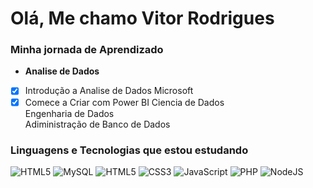 # Olá, Me chamo Vitor Rodrigues 

### Minha jornada de Aprendizado
- __Analise de Dados__ 
- [x] Introdução a Analise de Dados Microsoft  
- [x] Comece a Criar com Power BI
Ciencia de Dados  
Engenharia de Dados  
Adiministração de Banco de Dados  

### Linguagens e Tecnologias que estou estudando

<div style="display: inline_block">
  <img aling="center" alt="HTML5" src="https://img.shields.io/badge/Power BI-00000F?style=for-the-badge&logo=PowerBI&logoColor=Yellow" />
  <img aling="center" alt="MySQL" src="https://img.shields.io/badge/MySQL-00000F?style=for-the-badge&logo=mysql&logoColor=white" /> 
  <img aling="center" alt="HTML5" src="https://img.shields.io/badge/HTML-239120?style=for-the-badge&logo=html5&logoColor=white" />
  <img aling="center" alt="CSS3" src="https://img.shields.io/badge/CSS-239120?&style=for-the-badge&logo=css3&logoColor=white" />
  <img aling="center" alt="JavaScript" src="https://img.shields.io/badge/JavaScript-F7DF1E?style=for-the-badge&logo=javascript&logoColor=black" />
  <img aling="center" alt="PHP" src="https://img.shields.io/badge/PHP-777BB4?style=for-the-badge&logo=php&logoColor=white" />
  <img aling="center" alt="NodeJS" src="https://img.shields.io/badge/Node.js-43853D?style=for-the-badge&logo=node.js&logoColor=white" />
</div>
